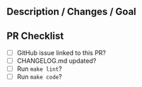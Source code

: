 # <FEATURE-NAME>


## Description / Changes / Goal
<!-- Add your description and goal here -->
<!-- Describe any changes here -->



## PR Checklist
* [ ] GitHub issue linked to this PR?
* [ ] CHANGELOG.md updated?
* [ ] Run `make lint`?
* [ ] Run `make code`?
